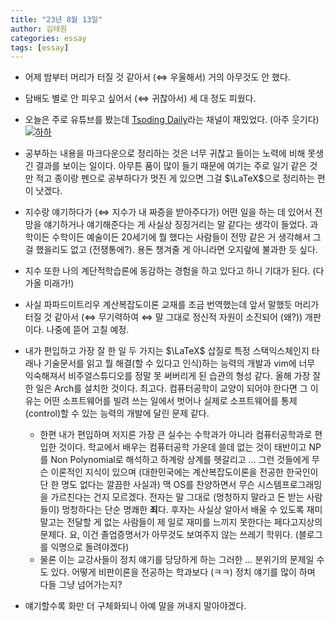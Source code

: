 ```yaml
---
title: "23년 8월 13일"
author: 김태원
categories: essay
tags: [essay]
---
```


- 어제 밤부터 머리가 터질 것 같아서 ($\Leftrightarrow$ 우울해서) 거의 아무것도
안 했다. 
- 담배도 별로 안 피우고 싶어서 ($\Leftrightarrow$ 귀찮아서) 세 대 정도 피웠다.
- 오늘은 주로 유튜브를 봤는데 [Tsoding Daily](https://www.youtube.com/@TsodingDaily)라는 채널이 재밌었다. (아주 웃기다)
    [![하하](http://img.youtube.com/vi/Z6U3dM2P8qw/0.jpg)](https://www.youtube.com/watch?v=Z6U3dM2P8qw)

- 공부하는 내용을 마크다운으로 정리하는 것은 너무 귀찮고 들이는 노력에 비해 못생긴 결과를 보이는 일이다. 아무튼 품이 많이 들기 때문에 여기는 주로 일기 같은 것만 적고 종이랑 펜으로 공부하다가 멋진 게 있으면 그걸 $\LaTeX$으로 정리하는 편이 낫겠다.
- 지수랑 얘기하다가 ($\Leftrightarrow$ 지수가 내 짜증을 받아주다가) 어떤 일을 하는 데 있어서 전망을 얘기하거나 얘기해준다는 게 사실상 징징거리는 말 같다는 생각이 들었다. 과학이든 수학이든 예술이든 20세기에 뭘 했다는 사람들이 전망 같은 거 생각해서 그걸 했을리도 없고 (전쟁통에?). 용돈 챙겨줄 게 아니라면 오지랖에 불과한 듯 싶다. 
- 지수 또한 나의 계단적학습론에 동감하는 경험을 하고 있다고 하니 기대가 된다. (다가올 미래가!)
- 사실 파파드미트리우 계산복잡도이론 교재를 조금 번역했는데 앞서 말했듯 머리가 터질 것 같아서 ($\Leftrightarrow$ 무기력하여 $\Leftrightarrow$ 말 그대로 정신적 자원이 소진되어 (왜?)) 개판이다. 나중에 뜯어 고칠 예정.
- 내가 편입하고 가장 잘 한 일 두 가지는 $\LaTeX$ 삽질로 특정 스택익스체인지 타래나 기술문서를 읽고 뭘 해결(할 수 있다고 인식)하는 능력의 개발과 vim에 너무 익숙해져서 비주얼스튜디오를 정말 못 써버리게 된 습관의 형성 같다. 올해 가장 잘 한 일은 Arch를 설치한 것이다. 최고다. 컴퓨터공학이 교양이 되어야 한다면 그 이유는 어떤 소프트웨어를 빌려 쓰는 일에서 벗어나 실제로 소프트웨어를 통제(control)할 수 있는 능력의 개발에 달린 문제 같다.
    - 한편 내가 편입하며 저지른 가장 큰 실수는 수학과가 아니라 컴퓨터공학과로 편입한 것이다. 학교에서 배우는 컴퓨터공학 가운데 쓸데 없는 것이 태반이고 NP를 Non Polynomial로 해석하고 하계랑 상계를 헷갈리고 $\ldots$ 그런 것들에게 무슨 이론적인 지식이 있으며 (대한민국에는 계산복잡도이론을 전공한 한국인이 단 한 명도 없다는 깔끔한 사실과) 맥 OS를 찬양하면서 무슨 시스템프로그래밍을 가르친다는 건지 모르겠다. 전자는 말 그대로 (멍청하지 말라고 돈 받는 사람들이) 멍청하다는 단순 명쾌한 **죄**다. 후자는 사실상 알아서 배울 수 있도록 재미 말고는 전달할 게 없는 사람들이 제 일로 재미를 느끼지 못한다는 페다고지상의 문제다. 요, 이건 졸업증명서가 아무것도 보여주지 않는 쓰레기 학위다. (블로그를 익명으로 돌려야겠다)
    - 물론 이는 교강사들이 정치 얘기를 당당하게 하는 그러한 $\ldots$ 분위기의 문제일 수도 있다. 어떻게 비판이론을 전공하는 학과보다 (ㅋㅋ) 정치 얘기를 많이 하며 다들 그냥 넘어가는지?
- 얘기할수록 화만 더 구체화되니 아예 말을 꺼내지 말아야겠다.
